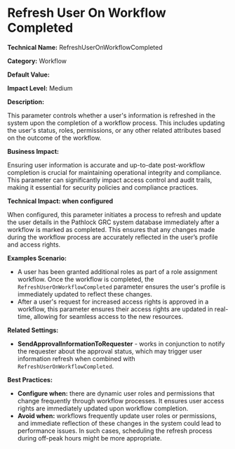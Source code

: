 # Refresh User On Workflow Completed

**Technical Name:** RefreshUserOnWorkflowCompleted

**Category:** Workflow

**Default Value:**

**Impact Level:** Medium

**Description:**

This parameter controls whether a user's information is refreshed in the system upon the completion of a workflow process. This includes updating the user's status, roles, permissions, or any other related attributes based on the outcome of the workflow.

**Business Impact:**

Ensuring user information is accurate and up-to-date post-workflow completion is crucial for maintaining operational integrity and compliance. This parameter can significantly impact access control and audit trails, making it essential for security policies and compliance practices.

**Technical Impact: when configured**

When configured, this parameter initiates a process to refresh and update the user details in the Pathlock GRC system database immediately after a workflow is marked as completed. This ensures that any changes made during the workflow process are accurately reflected in the user’s profile and access rights.

**Examples Scenario:**

- A user has been granted additional roles as part of a role assignment workflow. Once the workflow is completed, the `RefreshUserOnWorkflowCompleted` parameter ensures the user's profile is immediately updated to reflect these changes.
- After a user's request for increased access rights is approved in a workflow, this parameter ensures their access rights are updated in real-time, allowing for seamless access to the new resources.

**Related Settings:**

- **SendApprovalInformationToRequester** - works in conjunction to notify the requester about the approval status, which may trigger user information refresh when combined with `RefreshUserOnWorkflowCompleted`.

**Best Practices:** 

- **Configure when:** there are dynamic user roles and permissions that change frequently through workflow processes. It ensures user access rights are immediately updated upon workflow completion.
- **Avoid when:** workflows frequently update user roles or permissions, and immediate reflection of these changes in the system could lead to performance issues. In such cases, scheduling the refresh process during off-peak hours might be more appropriate.
